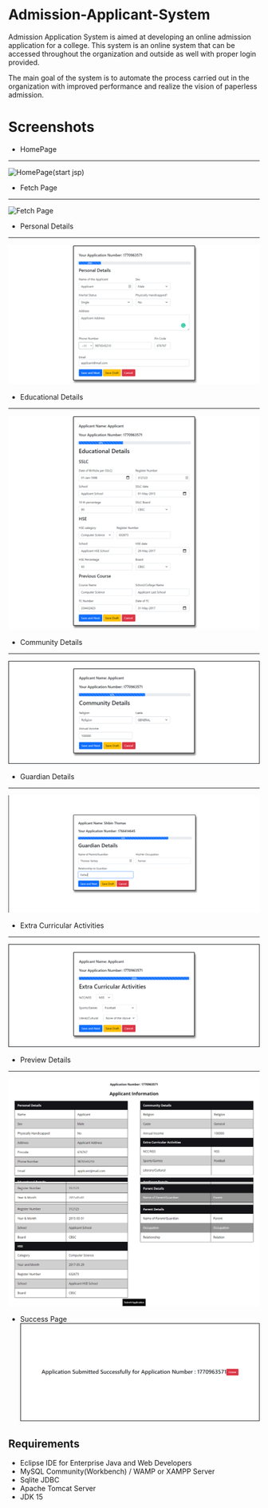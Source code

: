 # Admission-Applicant-System
  Admission Application System is aimed at developing an online admission application for a college. This system is an online system that can be accessed throughout the organization and outside as well with proper login provided.
  
  The main goal of the system is to automate the process carried out in the organization with improved performance and realize the vision of paperless admission.


# Screenshots
- HomePage
----------
![HomePage(start jsp)](https://user-images.githubusercontent.com/52344717/125885951-5c9382b2-7dc6-409a-a172-7d6505a4ccbc.png)
- Fetch Page
------------
![Fetch Page](https://user-images.githubusercontent.com/52344717/125885954-acd04329-879c-42d4-a99e-2152ea8f3f5b.png)
- Personal Details
------------------
![Personal Details](https://github.com/itsmeshibintmz/Admission-Applicant-System/blob/main/Screenshots/Page%202.png)
- Educational Details
---------------------
![Educational Details](https://github.com/itsmeshibintmz/Admission-Applicant-System/blob/main/Screenshots/Page%203.png)
- Community Details
-------------------
![Community Details](https://github.com/itsmeshibintmz/Admission-Applicant-System/blob/main/Screenshots/Page%204.png)
- Guardian Details
-------------------
![Guardian Details](https://github.com/itsmeshibintmz/Admission-Applicant-System/blob/main/Screenshots/Page5.png)
- Extra Curricular Activities
-----------------------------
![Extra Curricular Activities](https://github.com/itsmeshibintmz/Admission-Applicant-System/blob/main/Screenshots/Page%206.png)
- Preview Details
------------------
![Preview Details](https://github.com/itsmeshibintmz/Admission-Applicant-System/blob/main/Screenshots/Page%207.png)
- Success Page
![Success Page](https://github.com/itsmeshibintmz/Admission-Applicant-System/blob/main/Screenshots/Page%208.png)

Requirements
------------
- Eclipse IDE for Enterprise Java and Web Developers
- MySQL Community(Workbench) / WAMP or XAMPP Server 
- Sqlite JDBC
- Apache Tomcat Server
- JDK 15
